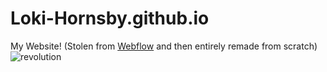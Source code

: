 # Loki-Hornsby.github.io
My Website!
(Stolen from [Webflow](https://webflow.com/) and then entirely remade from scratch) \
![revolution](https://user-images.githubusercontent.com/59062738/213288208-26bc7ae8-cdc7-46ba-8e88-efb63fe22d3f.gif)
